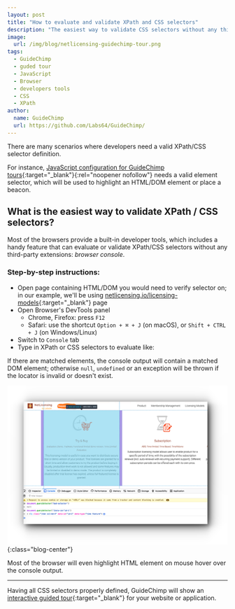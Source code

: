 ```yaml
---
layout: post
title: "How to evaluate and validate XPath and CSS selectors"
description: "The easiest way to validate CSS selectors without any third-party tools or extensions"
image:
  url: /img/blog/netlicensing-guidechimp-tour.png
tags:
  - GuideChimp
  - guded tour
  - JavaScript
  - Browser
  - developers tools
  - CSS
  - XPath
author:
  name: GuideChimp
  url: https://github.com/Labs64/GuideChimp/
---
```


There are many scenarios where developers need a valid XPath/CSS selector definition.

For instance, [JavaScript configuration for GuideChimp tours](https://github.com/Labs64/GuideChimp/wiki/Configure#javascript-object){:target="_blank"}{:rel="noopener nofollow"} needs a valid element selector, which will be used to highlight an HTML/DOM element or place a beacon.

## What is the easiest way to validate XPath / CSS selectors?

Most of the browsers provide a built-in developer tools, which includes a handy feature that can evaluate or validate XPath/CSS selectors without any third-party extensions: *browser console*.

### Step-by-step instructions:

- Open page containing HTML/DOM you would need to verify selector on; in our example, we'll be using [netlicensing.io/licensing-models](https://netlicensing.io/licensing-models/){:target="_blank"} page
- Open Browser's DevTools panel
  - Chrome, Firefox: press `F12`
  - Safari: use the shortcut `Option + ⌘ + J` (on macOS), or `Shift + CTRL + J` (on Windows/Linux)
- Switch to `Console` tab
- Type in XPath or CSS selectors to evaluate like:

<script src="https://gist.github.com/r-brown/e0d4fde1e14e792b4ec155b0f6f06e7a.js"></script>

If there are matched elements, the console output will contain a matched DOM element; otherwise `null`, `undefined` or an exception will be thrown if the locator is invalid or doesn't exist.

![Validate CSS selector for GuideChimp](/img/blog/guidechimp-scc-selector.png "Validate CSS selector for GuideChimp"){:class="blog-center"}

Most of the browser will even highlight HTML element on mouse hover over the console output.

---

Having all CSS selectors properly defined, GuideChimp will show an [interactive guided tour](https://netlicensing.io/licensing-models/?guidechimp=on&tour=licensing-models){:target="_blank"} for your website or application.
